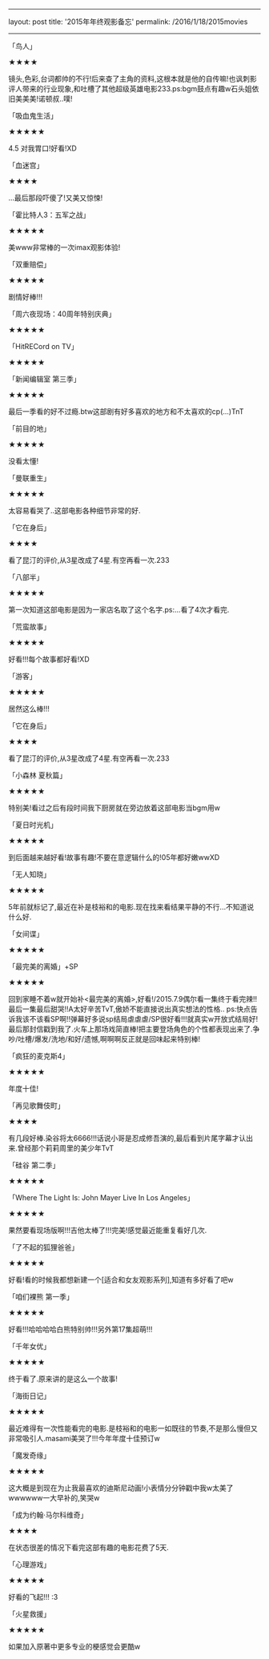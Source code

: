 

---
layout: post
title: '2015年年终观影备忘'
permalink: /2016/1/18/2015movies

---

「鸟人」

★★★★

镜头,色彩,台词都帅的不行!后来查了主角的资料,这根本就是他的自传嘛!也讽刺影评人带来的行业现象,和吐槽了其他超级英雄电影233.ps:bgm鼓点有趣w石头姐依旧美美美!诺顿叔..噗!

「吸血鬼生活」

★★★★★

4.5 对我胃口!好看!XD

「血迷宫」

★★★★

...最后那段吓傻了!又美又惊悚!

「霍比特人3：五军之战」

★★★★★

美www非常棒的一次imax观影体验!

「双重赔偿」

★★★★★

剧情好棒!!!

「周六夜现场：40周年特别庆典」

★★★★★

「HitRECord on TV」

★★★★★

「新闻编辑室 第三季」

★★★★★

最后一季看的好不过瘾.btw这部剧有好多喜欢的地方和不太喜欢的cp(...)TnT

「前目的地」

★★★★★

没看太懂!

「曼联重生」

★★★★★

太容易看哭了..这部电影各种细节非常的好.

「它在身后」

★★★★

看了昆汀的评价,从3星改成了4星.有空再看一次.233

「八部半」

★★★★★

第一次知道这部电影是因为一家店名取了这个名字.ps:...看了4次才看完.

「荒蛮故事」

★★★★★

好看!!!每个故事都好看!XD

「游客」

★★★★★

居然这么棒!!!

「它在身后」

★★★★

看了昆汀的评价,从3星改成了4星.有空再看一次.233

「小森林 夏秋篇」

★★★★★

特别美!看过之后有段时间我下厨房就在旁边放着这部电影当bgm用w

「夏日时光机」

★★★★★

到后面越来越好看!故事有趣!不要在意逻辑什么的!05年都好嫩wwXD

「无人知晓」

★★★★★

5年前就标记了,最近在补是枝裕和的电影.现在找来看结果平静的不行...不知道说什么好.

「女间谍」

★★★★★

「最完美的离婚」+SP

★★★★★

回到家睡不着w就开始补<最完美的离婚>,好看!/2015.7.9偶尔看一集终于看完辣!!最后一集最后甜哭!!A太好辛苦TvT,傲娇不能直接说出真实想法的性格.. ps:快点告诉我该不该看SP啊!!弹幕好多说sp结局虐虐虐/SP很好看!!!就真实w开放式结局好!最后那封信戳到我了.火车上那场戏简直棒!把主要登场角色的个性都表现出来了.争吵/吐槽/爆发/洗地/和好/遗憾,啊啊啊反正就是回味起来特别棒!

「疯狂的麦克斯4」

★★★★★

年度十佳!

「再见歌舞伎町」

★★★★

有几段好棒.染谷将太6666!!!话说小哥是忍成修吾演的,最后看到片尾字幕才认出来.曾经那个莉莉周里的美少年TvT

「硅谷 第二季」

★★★★★

「Where The Light Is: John Mayer Live In Los Angeles」

★★★★★

果然要看现场版啊!!!吉他太棒了!!!完美!感觉最近能重复看好几次.

「了不起的狐狸爸爸」

★★★★★

好看!看的时候我都想新建一个[适合和女友观影系列],知道有多好看了吧w

「咱们裸熊 第一季」

★★★★★

好看!!!哈哈哈哈白熊特别帅!!!另外第17集超萌!!!

「千年女优」

★★★★★

终于看了.原来讲的是这么一个故事!

「海街日记」

★★★★★

最近难得有一次性能看完的电影.是枝裕和的电影一如既往的节奏,不是那么慢但又非常吸引人.masami美哭了!!!今年年度十佳预订w

「魔发奇缘」

★★★★★

这大概是到现在为止我最喜欢的迪斯尼动画!小表情分分钟戳中我w太美了wwwwww一大早补的,笑哭w

「成为约翰·马尔科维奇」

★★★★

在状态很差的情况下看完这部有趣的电影花费了5天.

「心理游戏」

★★★★★

好看的飞起!!! :3

「火星救援」

★★★★★

如果加入原著中更多专业的梗感觉会更酷w


